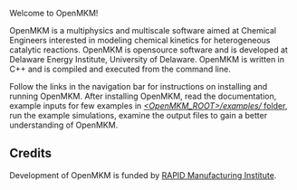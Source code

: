 
Welcome to OpenMKM!  

OpenMKM is a multiphysics and multiscale software aimed at Chemical Engineers
interested in modeling chemical kinetics for heterogeneous catalytic reactions.
OpenMKM is opensource software and is developed at Delaware Energy Institute,
University of Delaware. OpenMKM is written in C++ and is compiled and executed
from the command line. 

Follow the links in the navigation bar for instructions on installing and
running OpenMKM. After installing OpenMKM, read the documentation, example
inputs for few examples in [*\<OpenMKM\_ROOT\>/examples/* folder][examples],
run the example simulations, examine the output files to gain a better
understanding of OpenMKM.


## Credits
Development of OpenMKM is funded by [RAPID Manufacturing Institute][rapid_page].

[examples]: https://github.com/VlachosGroup/openmkm/tree/master/examples
[rapid_page]: www.aiche.org/rapid